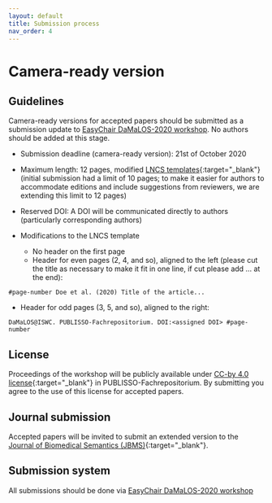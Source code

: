 ```yaml
---
layout: default
title: Submission process
nav_order: 4
---
```


# Camera-ready version

## Guidelines

Camera-ready versions for accepted papers should be submitted as a submission update to [EasyChair DaMaLOS-2020 workshop](https://easychair.org/conferences/?conf=damalos2020). No authors should be added at this stage.

* Submission deadline (camera-ready version): 21st of October 2020
* Maximum length: 12 pages, modified [LNCS templates](https://www.springer.com/gp/computer-science/lncs/conference-proceedings-guidelines){:target="_blank"} (initial submission had a limit of 10 pages; to make it easier for authors to accommodate editions and include suggestions from reviewers, we are extending this limit to 12 pages)
* Reserved DOI: A DOI will be communicated directly to authors (particularly corresponding authors)
* Modifications to the LNCS template

  * No header on the first page
  * Header for even pages (2, 4, and so), aligned to the left (please cut the title as necessary to make it fit in one line, if cut please add ... at the end):
```
#page-number Doe et al. (2020) Title of the article...
```
  * Header for odd pages (3, 5, and so), aligned to the right:
```  
DaMaLOS@ISWC. PUBLISSO-Fachrepositorium. DOI:<assigned DOI> #page-number
```

## License

Proceedings of the workshop will be publicly available under [CC-by 4.0 license](https://creativecommons.org/licenses/by/4.0/){:target="_blank"} in PUBLISSO-Fachrepositorium. By submitting you agree to the use of this license for accepted papers. 

## Journal submission

Accepted papers will be invited to submit an extended version to the [Journal of Biomedical Semantics (JBMS)](./jbms){:target="_blank"}.

## Submission system

All submissions should be done via [EasyChair DaMaLOS-2020 workshop](https://easychair.org/conferences/?conf=damalos2020)

